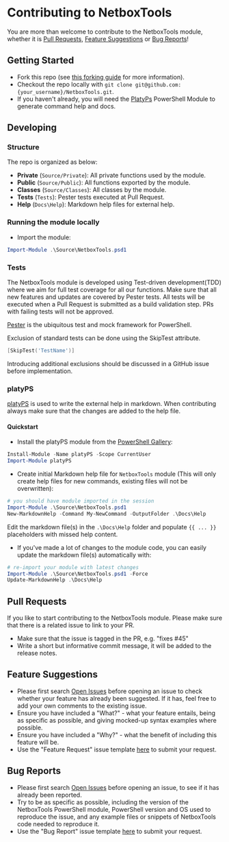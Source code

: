 # Contributing to NetboxTools

You are more than welcome to contribute to the NetboxTools module, whether it is [Pull Requests](#pull-requests), [Feature Suggestions](#feature-suggestions) or [Bug Reports](#bug-reports)!

## Getting Started

- Fork this repo (see [this forking guide](https://guides.github.com/activities/forking/) for more information).
- Checkout the repo locally with `git clone git@github.com:{your_username}/NetboxTools.git`.
- If you haven't already, you will need the [PlatyPs](https://github.com/PowerShell/platyPS) PowerShell Module to generate command help and docs.

## Developing

### Structure

The repo is organized as below:

- **Private** (`Source/Private`): All private functions used by the module.
- **Public** (`Source/Public`): All functions exported by the module.
- **Classes** (`Source/Classes`): All classes by the module.
- **Tests** (`Tests`): Pester tests executed at Pull Request.
- **Help** (`Docs\Help`): Markdown help files for external help.

### Running the module locally

- Import the module:

```powershell
Import-Module .\Source\NetboxTools.psd1
```

### Tests

The NetboxTools module is developed using Test-driven development(TDD) where we aim for full test coverage for all our functions. Make sure that all new features and updates are covered by Pester tests. All tests will be executed when a Pull Request is submitted as a build validation step. PRs with failing tests will not be approved.

[Pester](https://github.com/pester/Pester) is the ubiquitous test and mock framework for PowerShell.

Exclusion of standard tests can be done using the SkipTest attribute.

```PowerShell
[SkipTest('TestName')]
```

Introducing additional exclusions should be discussed in a GitHub issue before implementation.

### platyPS

[platyPS](https://github.com/PowerShell/platyPS) is used to write the external help in markdown. When contributing always make sure that the changes are added to the help file.

#### Quickstart

- Install the platyPS module from the [PowerShell Gallery](https://powershellgallery.com):

```powershell
Install-Module -Name platyPS -Scope CurrentUser
Import-Module platyPS
```

- Create initial Markdown help file for `NetboxTools` module (This will only create help files for new commands, existing files will not be overwritten):

```powershell
# you should have module imported in the session
Import-Module .\Source\NetboxTools.psd1
New-MarkdownHelp -Command My-NewCommand -OutputFolder .\Docs\Help
```

Edit the markdown file(s) in the `.\Docs\Help` folder and populate `{{ ... }}` placeholders with missed help content.

- If you've made a lot of changes to the module code, you can easily update the markdown file(s) automatically with:

```powershell
# re-import your module with latest changes
Import-Module .\Source\NetboxTools.psd1 -Force
Update-MarkdownHelp .\Docs\Help
```

## Pull Requests

If you like to start contributing to the NetboxTools module. Please make sure that there is a related issue to link to your PR.

- Make sure that the issue is tagged in the PR, e.g. "fixes #45"
- Write a short but informative commit message, it will be added to the release notes.

## Feature Suggestions

- Please first search [Open Issues](https://github.com/NetboxTools/NetboxTools/issues) before opening an issue to check whether your feature has already been suggested. If it has, feel free to add your own comments to the existing issue.
- Ensure you have included a "What?" - what your feature entails, being as specific as possible, and giving mocked-up syntax examples where possible.
- Ensure you have included a "Why?" - what the benefit of including this feature will be.
- Use the "Feature Request" issue template [here](https://github.com/NetboxTools/NetboxTools/issues/new/choose) to submit your request.

## Bug Reports

- Please first search [Open Issues](https://github.com/NetboxTools/NetboxTools/issues) before opening an issue, to see if it has already been reported.
- Try to be as specific as possible, including the version of the NetboxTools PowerShell module, PowerShell version and OS used to reproduce the issue, and any example files or snippets of NetboxTools code needed to reproduce it.
- Use the "Bug Report" issue template [here](https://github.com/NetboxTools/NetboxTools/issues/new/choose) to submit your request.